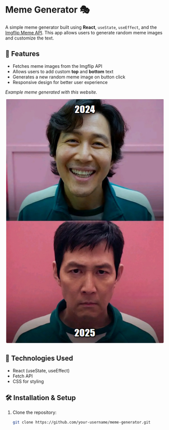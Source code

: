# Meme Generator 🎭

A simple meme generator built using **React**, `useState`, `useEffect`, and the [Imgflip Meme API](https://api.imgflip.com/get_memes). This app allows users to generate random meme images and customize the text.

## 📸 Features
- Fetches meme images from the Imgflip API
- Allows users to add custom **top** and **bottom** text
- Generates a new random meme image on button click
- Responsive design for better user experience

*Example meme generated with this website.*

![Home](src/assets/lock-in.png)


## 🚀 Technologies Used
- React (useState, useEffect)
- Fetch API
- CSS for styling

## 🛠️ Installation & Setup
1. Clone the repository:
   ```sh
   git clone https://github.com/your-username/meme-generator.git

